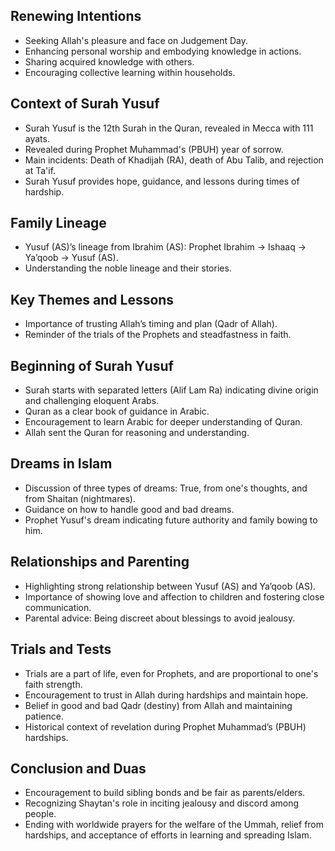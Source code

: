 ## Renewing Intentions

- Seeking Allah's pleasure and face on Judgement Day.
- Enhancing personal worship and embodying knowledge in actions.
- Sharing acquired knowledge with others.
- Encouraging collective learning within households.

## Context of Surah Yusuf

- Surah Yusuf is the 12th Surah in the Quran, revealed in Mecca with 111 ayats.
- Revealed during Prophet Muhammad's (PBUH) year of sorrow.
- Main incidents: Death of Khadijah (RA), death of Abu Talib, and rejection at Ta'if.
- Surah Yusuf provides hope, guidance, and lessons during times of hardship.

## Family Lineage

- Yusuf (AS)’s lineage from Ibrahim (AS): Prophet Ibrahim → Ishaaq → Ya’qoob → Yusuf (AS).
- Understanding the noble lineage and their stories.

## Key Themes and Lessons

- Importance of trusting Allah’s timing and plan (Qadr of Allah).
- Reminder of the trials of the Prophets and steadfastness in faith.

## Beginning of Surah Yusuf

- Surah starts with separated letters (Alif Lam Ra) indicating divine origin and challenging eloquent Arabs.
- Quran as a clear book of guidance in Arabic.
- Encouragement to learn Arabic for deeper understanding of Quran.
- Allah sent the Quran for reasoning and understanding.

## Dreams in Islam

- Discussion of three types of dreams: True, from one's thoughts, and from Shaitan (nightmares).
- Guidance on how to handle good and bad dreams.
- Prophet Yusuf's dream indicating future authority and family bowing to him.

## Relationships and Parenting

- Highlighting strong relationship between Yusuf (AS) and Ya’qoob (AS).
- Importance of showing love and affection to children and fostering close communication.
- Parental advice: Being discreet about blessings to avoid jealousy.

## Trials and Tests

- Trials are a part of life, even for Prophets, and are proportional to one's faith strength.
- Encouragement to trust in Allah during hardships and maintain hope.
- Belief in good and bad Qadr (destiny) from Allah and maintaining patience.
- Historical context of revelation during Prophet Muhammad’s (PBUH) hardships.

## Conclusion and Duas

- Encouragement to build sibling bonds and be fair as parents/elders.
- Recognizing Shaytan's role in inciting jealousy and discord among people.
- Ending with worldwide prayers for the welfare of the Ummah, relief from hardships, and acceptance of efforts in learning and spreading Islam.